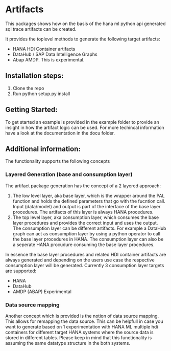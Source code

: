 # Artifacts
This packages shows how on the basis of the hana ml python api generated sql trace artifacts can be created.

It provides the toplevel methods to generate the following target artifacts:

* HANA HDI Container artifacts
* DataHub / SAP Data Intelligence Graphs
* Abap AMDP. This is experimental.

## Installation steps:

1. Clone the repo
2. Run python setup.py install

## Getting Started:
To get started an example is provided in the example folder to provide an insight in how the artifact logic can be used. 
For more techincal information have a look at the documentation in the docu folder. 

## Additional information:
The functionality supports the following concepts

### Layered Generation (base and consumption layer)

The artifact package generation has the concept of a 2 layered approach:
1. The low level layer, aka base layer, which is the wrapper around the PAL function
and holds the defined parameters that go with the fucntion call. Input (data/model)
and output is part of the interface of the base layer procedures. The artifacts
of this layer is always HANA procedures.
2. The top level layer, aka consumption layer, which consumes the base layer procedures
and provides the correct input and uses the output. The consumption layer can be different
artifacts. For example a DataHub graph can act as consumption layer by using a python
operator to call the base layer procedures in HANA. The consumption layer can also be a
seperate HANA procudure consuming the base layer procedures.

In essence the base layer procedures and related HDI container artifacts are always
generated and depending on the users use case the respective consumption layer will
be generated. Currently 3 consumption layer targets are supported:

* HANA
* DataHub
* AMDP (ABAP) Experimental

### Data source mapping

Another concept which is provided is the notion of data source mapping. This allows
for remapping the data source. This can be helpfull in case you want to generate based on
1 experimentation with HANA ML multiple hdi containers for different target HANA systems where
the source data is stored in different tables. Please keep in mind that this functionality
is assuming the same datatype structure in the both systems.
